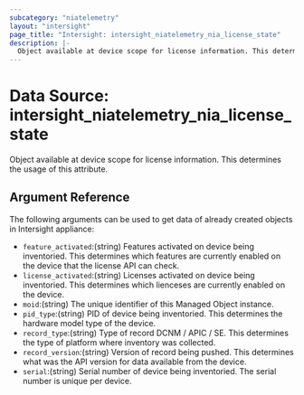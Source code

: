 ```yaml
---
subcategory: "niatelemetry"
layout: "intersight"
page_title: "Intersight: intersight_niatelemetry_nia_license_state"
description: |-
  Object available at device scope for license information. This determines the usage of this attribute.
---
```


# Data Source: intersight_niatelemetry_nia_license_state
Object available at device scope for license information. This determines the usage of this attribute.
## Argument Reference
The following arguments can be used to get data of already created objects in Intersight appliance:
* `feature_activated`:(string) Features activated on device being inventoried. This determines which features are currently enabled on the device that the license API can check. 
* `license_activated`:(string) Licenses activated on device being inventoried. This determines which lienceses are currently enabled on the device. 
* `moid`:(string) The unique identifier of this Managed Object instance. 
* `pid_type`:(string) PID of device being inventoried. This determines the hardware model type of the device. 
* `record_type`:(string) Type of record DCNM / APIC / SE. This determines the type of platform where inventory was collected. 
* `record_version`:(string) Version of record being pushed. This determines what was the API version for data available from the device. 
* `serial`:(string) Serial number of device being inventoried. The serial number is unique per device. 
